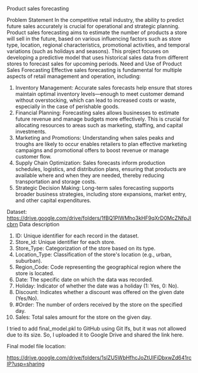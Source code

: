 Product sales forecasting

Problem Statement
In the competitive retail industry, the ability to predict future sales accurately is crucial for operational and strategic planning. Product sales forecasting aims to estimate the number of products a store will sell in the future, based on various influencing factors such as store type, location, regional characteristics, promotional activities, and temporal variations (such as holidays and seasons). This project focuses on developing a predictive model that uses historical sales data from different stores to forecast sales for upcoming periods.
Need and Use of Product Sales Forecasting
Effective sales forecasting is fundamental for multiple aspects of retail management and operation, including:
1.	Inventory Management: Accurate sales forecasts help ensure that stores maintain optimal inventory levels—enough to meet customer demand without overstocking, which can lead to increased costs or waste, especially in the case of perishable goods.
2.	Financial Planning: Forecasting sales allows businesses to estimate future revenue and manage budgets more effectively. This is crucial for allocating resources to areas such as marketing, staffing, and capital investments.
3.	Marketing and Promotions: Understanding when sales peaks and troughs are likely to occur enables retailers to plan effective marketing campaigns and promotional offers to boost revenue or manage customer flow.
4.	Supply Chain Optimization: Sales forecasts inform production schedules, logistics, and distribution plans, ensuring that products are available where and when they are needed, thereby reducing transportation and storage costs.
5.	Strategic Decision Making: Long-term sales forecasting supports broader business strategies, including store expansions, market entry, and other capital expenditures.

Dataset: https://drive.google.com/drive/folders/1fBQ1PlWMho3kHF9qXrD0McZNfpJIcbrn 
Data description
1.	ID: Unique identifier for each record in the dataset.
2.	Store_id: Unique identifier for each store.
3.	Store_Type: Categorization of the store based on its type.
4.	Location_Type: Classification of the store's location (e.g., urban, suburban).
5.	Region_Code: Code representing the geographical region where the store is located.
6.	Date: The specific date on which the data was recorded.
7.	Holiday: Indicator of whether the date was a holiday (1: Yes, 0: No).
8.	Discount: Indicates whether a discount was offered on the given date (Yes/No).
9.	#Order: The number of orders received by the store on the specified day.
10.	Sales: Total sales amount for the store on the given day.

I tried to add final_model.pkl to GitHub using Git lfs, but it was not allowed due to its size. So, I uploaded it to Google Drive and shared the link here.

Final model file location:

https://drive.google.com/drive/folders/1slZU5WbHfhcJoZtUIFiDbxwZd641rcIP?usp=sharing
